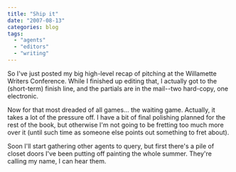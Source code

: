 ```yaml
---
title: "Ship it"
date: "2007-08-13"
categories: blog
tags:
  - "agents"
  - "editors"
  - "writing"
---
```


So I've just posted my big high-level recap of pitching at the Willamette Writers Conference. While I finished up editing that, I actually got to the (short-term) finish line, and the partials are in the mail--two hard-copy, one electronic.

Now for that most dreaded of all games... the waiting game. Actually, it takes a lot of the pressure off. I have a bit of final polishing planned for the rest of the book, but otherwise I'm not going to be fretting too much more over it (until such time as someone else points out something to fret about).

Soon I'll start gathering other agents to query, but first there's a pile of closet doors I've been putting off painting the whole summer. They're calling my name, I can hear them.
